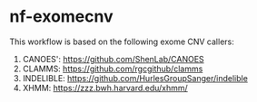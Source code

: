 # nf-exomecnv

This workflow is based on the following exome CNV callers:
1. CANOES': https://github.com/ShenLab/CANOES
2. CLAMMS: https://github.com/rgcgithub/clamms
3. INDELIBLE: https://github.com/HurlesGroupSanger/indelible
4. XHMM: https://zzz.bwh.harvard.edu/xhmm/


